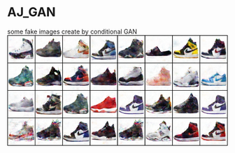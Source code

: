 # AJ_GAN

some fake images create by conditional GAN
![alt text](https://github.com/chanyikchong/AJ_GAN/blob/master/fake_example.png)
